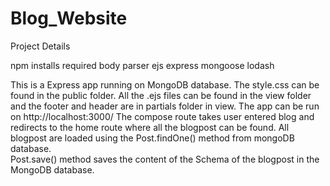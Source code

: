 # Blog_Website
Project Details

npm installs required
body parser
ejs
express
mongoose
lodash

This is a Express app running on MongoDB database. The style.css can be found in the public folder. All the .ejs files can be found in the view folder and the footer and header are in partials folder in view.
The app can be run on http://localhost:3000/
The compose route takes user entered blog and redirects to the home route where all the blogpost can be found. All blogpost are loaded using the Post.findOne() method from mongoDB database.  
Post.save() method saves the content of the Schema of the blogpost in the MongoDB database.
